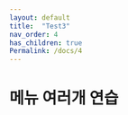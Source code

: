 ```yaml
---
layout: default
title:  "Test3"
nav_order: 4
has_children: true
Permalink: /docs/4
---
```


# 메뉴 여러개 연습


